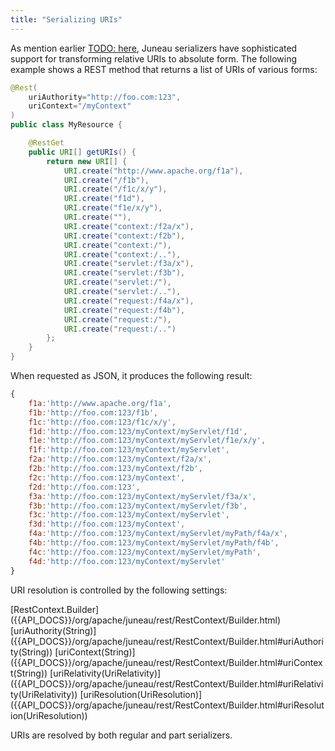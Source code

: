 ```yaml
---
title: "Serializing URIs"
---
```


As mention earlier [TODO: here](TODO.md), Juneau serializers have sophisticated support for transforming relative URIs
to absolute form.
The following example shows a REST method that returns a list of URIs of various forms:

```java
@Rest(
    uriAuthority="http://foo.com:123",
    uriContext="/myContext"
)
public class MyResource {

    @RestGet
    public URI[] getURIs() {
        return new URI[] {
            URI.create("http://www.apache.org/f1a"),
            URI.create("/f1b"),
            URI.create("/f1c/x/y"),
            URI.create("f1d"),
            URI.create("f1e/x/y"),
            URI.create(""),
            URI.create("context:/f2a/x"),
            URI.create("context:/f2b"),
            URI.create("context:/"),
            URI.create("context:/.."),
            URI.create("servlet:/f3a/x"),
            URI.create("servlet:/f3b"),
            URI.create("servlet:/"),
            URI.create("servlet:/.."),
            URI.create("request:/f4a/x"),
            URI.create("request:/f4b"),
            URI.create("request:/"),
            URI.create("request:/..")
        };
    }
}
```

When requested as JSON, it produces the following result:

```js
{
    f1a:'http://www.apache.org/f1a',
    f1b:'http://foo.com:123/f1b',
    f1c:'http://foo.com:123/f1c/x/y',
    f1d:'http://foo.com:123/myContext/myServlet/f1d',
    f1e:'http://foo.com:123/myContext/myServlet/f1e/x/y',
    f1f:'http://foo.com:123/myContext/myServlet',
    f2a:'http://foo.com:123/myContext/f2a/x',
    f2b:'http://foo.com:123/myContext/f2b',
    f2c:'http://foo.com:123/myContext',
    f2d:'http://foo.com:123',
    f3a:'http://foo.com:123/myContext/myServlet/f3a/x',
    f3b:'http://foo.com:123/myContext/myServlet/f3b',
    f3c:'http://foo.com:123/myContext/myServlet',
    f3d:'http://foo.com:123/myContext',
    f4a:'http://foo.com:123/myContext/myServlet/myPath/f4a/x',
    f4b:'http://foo.com:123/myContext/myServlet/myPath/f4b',
    f4c:'http://foo.com:123/myContext/myServlet/myPath',
    f4d:'http://foo.com:123/myContext/myServlet'
}
```

URI resolution is controlled by the following settings:

<tree>
<node-0><java-class>[RestContext.Builder]({{API_DOCS}}/org/apache/juneau/rest/RestContext/Builder.html)</java-class></node-0>
<node-1><java-method>[uriAuthority(String)]({{API_DOCS}}/org/apache/juneau/rest/RestContext/Builder.html#uriAuthority(String))</java-method></node-1>
<node-1><java-method>[uriContext(String)]({{API_DOCS}}/org/apache/juneau/rest/RestContext/Builder.html#uriContext(String))</java-method></node-1>
<node-1><java-method>[uriRelativity(UriRelativity)]({{API_DOCS}}/org/apache/juneau/rest/RestContext/Builder.html#uriRelativity(UriRelativity))</java-method></node-1>
<node-1><java-method>[uriResolution(UriResolution)]({{API_DOCS}}/org/apache/juneau/rest/RestContext/Builder.html#uriResolution(UriResolution))</java-method></node-1>
</tree>

URIs are resolved by both regular and part serializers.
